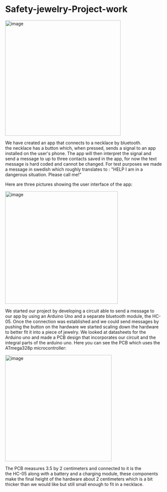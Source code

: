# Safety-jewelry-Project-work

<img width="370" alt="image" src="https://user-images.githubusercontent.com/63136833/151148638-f640c898-6e3d-403b-8d06-481aab6b4e32.png">

We have created an app that connects to a necklace by bluetooth.   
the necklace has a button which, when pressed, sends a signal to an app installed 
on the user's phone. The app will then interpret the signal and send a message to 
up to three contacts saved in the app, for now the text message is hard coded and cannot be 
changed. For test purposes we made a message in swedish which roughly translates to : 
"HELP I am in a dangerous situation. Please call me!"

Here are three pictures showing the user interface of the app:

<img width="361" alt="image" src="https://user-images.githubusercontent.com/63136833/151148399-cddef943-b863-4ecd-ab48-84be8f14870d.png">

We started our project by developing a circuit able to send a message to our app 
by using an Arduino Uno and a separate bluetooth module, the HC-05. Once the connection was
established and we could send messages by pushing the button on the hardware we started 
scaling down the hardware to better fit it into a piece of jewelry. We looked at datasheets for 
the Arduino uno and made a PCB design that incorporates our circuit and the integral parts
of the arduino uno. Here you can see the PCB which uses the ATmega328p microcontroller:

<img width="341" alt="image" src="https://user-images.githubusercontent.com/63136833/151148238-6af7de17-aebb-43ab-993d-e8a7f652dd2c.png">

The PCB measures 3.5 by 2 centimeters and connected to it is the  
the HC-05 along with a battery and a charging module, these components make the final height of the 
hardware about 2 centimeters which is a bit thicker than we would like but still small enough to fit 
in a necklace.

